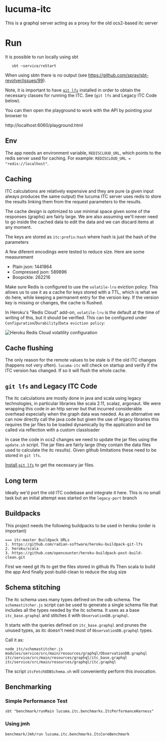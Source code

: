 # lucuma-itc


This is a graphql server acting as a proxy for the old ocs2-based itc server

# Run

It is possible to run locally using sbt

```
   sbt ~service/reStart
```

When using sbtn there is no output (see https://github.com/spray/sbt-revolver/issues/99).

Note, it is important to have [`git lfs`](https://git-lfs.com) installed in
order to obtain the necessary classes for running the ITC.  See (`git lfs` and
Legacy ITC Code below).

You can then open the playground to work with the API by pointing your browser to

http://localhost:6060/playground.html


## Env

The app needs an environment variable, `REDISCLOUD_URL`, which points to the
redis server used for caching. For example: `REDISCLOUD_URL = "redis://localhost"`.

## Caching

ITC calculations are relatively expensive and they are pure (a given input always produces the same output)
the lucuma ITC server uses redis to store the results linking them from the request parameters to the results.

The cache design is optimized to use minimal space given some of the responses (graphs) are fairly large.
We are also assuming we'll never need to go inside the cached data to edit the data and we can
discard items at any moment.

The keys are stored as `itc:prefix:hash` where hash is just the hash of the parameters

A few diferent encodings were tested to reduce size. Here are some measurement

* Plain json: 1441864
* Compressed json: 589896
* Boopickle: 262216

Make sure Redis is configured to use the `volatile-lru` eviction policy. This allows us to use it as a cache
for keys stored with a TTL, which is what we do here, while keeping a permanent entry for the version key.
If the version key is missing or changes, the cache is flushed.

In Heroku's "Redis Cloud" add-on, `volatile-lru` is the default at the time of writing of this, but it should
be verified. This can be configured under `Configuration`/`Durability`/`Data eviction policy`:

![Heroku Redis Cloud volatility configuration](heroku-redis-volatility.png)

## Cache flushing

The only reason for the remote values to be stale is if the old ITC changes (happens not very often).
`lucuma-itc` will check on startup and verify if the ITC version has changed. If so it will flush the whole cache.

## `git lfs` and Legacy ITC Code

The itc calculations are mostly done in java and scala using legacy technologies,
in particular libraries like scala 2.11, scalaz, argonaut.  We were wrapping this
code in an http server but that incurred considerable overhead especially when
the graph data was needed.  As an alternative we can now directly call the java
code but given the use of legacy libraries this requires the jar files to be
loaded dynamically by the application and be called via reflection with a custom
classloader

In case the code in ocs2 changes we need to update the jar files using the
`update.sh` script.  The jar files are fairly large (they contain the data files
used to calculate the itc results). Given github limitations these need to be
stored in `git lfs`.

[Install `git lfs`](https://git-lfs.com) to get the necessary jar files.

## Long term

Ideally we'd port the old ITC codebase and integrate it here. This is no small task but an initial
attempt was started on the `legacy-port` branch

## Buildpacks

This project needs the following buildpacks to be used in heroku (order is important)

```
=== itc-master Buildpack URLs
1. https://github.com/radian-software/heroku-buildpack-git-lfs
2. heroku/scala
3. https://github.com/opencounter/heroku-buildpack-post-build-clean.git
```

First we need git lfs to get the files stored in github lfs
Then scala to build the app
And finally post-build-clean to reduce the slug size

## Schema stitching

The itc schema uses many types defined on the odb schema. The `schemastitcher.js` script can be used
to generate a single schema file that includes all the types needed by the itc schema. It uses as a
base `itc_base.graphql` and stitches it with `ObservationDB.graphql`.

It starts with the queries defined on `itc_base.graphql` and prunes the unused types, as itc doesn't
need most of `ObservationDB.graphql` types.

Call it as:
```
node itc/schemastitcher.js modules/service/src/main/resources/graphql/ObservationDB.graphql itc/service/src/main/resources/graphql/itc_base.graphql itc/service/src/main/resources/graphql/itc.graphql
```

The script `itcFetchODBSchema.sh` will conveniently perform this invocation.

## Benchmarking

### Simple Performance Test
```
sbt "benchmark/runMain lucuma.itc.benchmarks.ItcPerformanceHarness"
```

### Using jmh
```
benchmark/Jmh/run lucuma.itc.benchmarks.ItcCoreBenchmark
```

